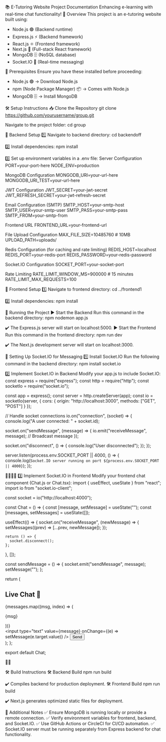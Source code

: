 📚 E-Tutoring Website Project Documentation
Enhancing e-learning with real-time chat functionality!
🚀 Overview
This project is an e-tutoring website built using:
- Node.js 🟢 (Backend runtime)
- Express.js ⚡ (Backend framework)
- React.js ⚛️ (Frontend framework)
- Next.js 🚀 (Full-stack React framework)
- MongoDB 🗄️ (NoSQL database)
- Socket.IO 🔄 (Real-time messaging)


🔧 Prerequisites
Ensure you have these installed before proceeding:
- Node.js 🟢 → Download Node.js
- npm (Node Package Manager) 📦 → Comes with Node.js
- MongoDB 🗄️ → Install MongoDB


🛠️ Setup Instructions
📥 Clone the Repository
git clone https://github.com/yourusername/group.git


Navigate to the project folder:
cd group



🔹 Backend Setup
1️⃣ Navigate to backend directory:
cd backendoff


2️⃣ Install dependencies:
npm install


3️⃣ Set up environment variables in a .env file:
Server Configuration
PORT=your-port-here
NODE_ENV=production


MongoDB Configuration
MONGODB_URI=your-url-here
MONGODB_URI_TEST=your-url-here


JWT Configuration
JWT_SECRET=your-jwt-secret
JWT_REFRESH_SECRET=your-jwt-refresh-secret


Email Configuration (SMTP)
SMTP_HOST=your-smtp-host
SMTP_USER=your-smtp-user
SMTP_PASS=your-smtp-pass
SMTP_FROM=your-smtp-from


Frontend URL
FRONTEND_URL=your-frontend-url


File Upload Configuration
MAX_FILE_SIZE=10485760 # 10MB
UPLOAD_PATH=uploads/


Redis Configuration (for caching and rate limiting)
REDIS_HOST=localhost
REDIS_PORT=your-redis-port
REDIS_PASSWORD=your-redis-password


Socket.IO Configuration
SOCKET_PORT=your-socket-port


Rate Limiting
RATE_LIMIT_WINDOW_MS=900000 # 15 minutes
RATE_LIMIT_MAX_REQUESTS=100



🔹 Frontend Setup
1️⃣ Navigate to frontend directory:
cd ../frontend1


2️⃣ Install dependencies:
npm install



🚀 Running the Project
▶️ Start the Backend
Run this command in the backend directory:
npm nodemon app.js


✔️ The Express.js server will start on localhost:5000.
▶️ Start the Frontend
Run this command in the frontend directory:
npm run dev


✔️ The Next.js development server will start on localhost:3000.

🔄 Setting Up Socket.IO for Messaging
1️⃣ Install Socket.IO
Run the following command in the backend directory:
npm install socket.io


2️⃣ Implement Socket.IO in Backend
Modify your app.js to include Socket.IO:
const express = require("express");
const http = require("http");
const socketIo = require("socket.io");

const app = express();
const server = http.createServer(app);
const io = socketIo(server, {
  cors: {
    origin: "http://localhost:3000",
    methods: ["GET", "POST"]
  }
});

// Handle socket connections
io.on("connection", (socket) => {
  console.log("A user connected: " + socket.id);

  socket.on("sendMessage", (message) => {
    io.emit("receiveMessage", message); // Broadcast message
  });

  socket.on("disconnect", () => {
    console.log("User disconnected");
  });
});

server.listen(process.env.SOCKET_PORT || 4000, () => {
  console.log(`Socket.IO server running on port ${process.env.SOCKET_PORT || 4000}`);
});


3️⃣ Implement Socket.IO in Frontend
Modify your frontend chat component (Chat.js or Chat.tsx):
import { useEffect, useState } from "react";
import io from "socket.io-client";

const socket = io("http://localhost:4000");

const Chat = () => {
  const [message, setMessage] = useState("");
  const [messages, setMessages] = useState([]);

  useEffect(() => {
    socket.on("receiveMessage", (newMessage) => {
      setMessages((prev) => [...prev, newMessage]);
    });

    return () => {
      socket.disconnect();
    };
  }, []);

  const sendMessage = () => {
    socket.emit("sendMessage", message);
    setMessage("");
  };

  return (
    <div>
      <h2>Live Chat 💬</h2>
      <div>
        {messages.map((msg, index) => (
          <p key={index}>{msg}</p>
        ))}
      </div>
      <input
        type="text"
        value={message}
        onChange={(e) => setMessage(e.target.value)}
      />
      <button onClick={sendMessage}>Send</button>
    </div>
  );
};

export default Chat;



🛠 Build Instructions
🛠 Backend Build
npm run build


✔️ Compiles backend for production deployment.
🛠 Frontend Build
npm run build


✔️ Next.js generates optimized static files for deployment.

🔑 Additional Notes
✅ Ensure MongoDB is running locally or provide a remote connection.
✅ Verify environment variables for frontend, backend, and Socket.IO.
✅ Use GitHub Actions or CircleCI for CI/CD automation.
✅ Socket.IO server must be running separately from Express backend for chat functionality.
